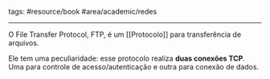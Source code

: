 tags: #resource/book #area/academic/redes 
_____________________

O File Transfer Protocol, FTP, é um [[Protocolo]] para transferência de arquivos. 

Ele tem uma peculiaridade: esse protocolo realiza **duas conexões TCP**. Uma para controle de acesso/autenticação e outra para conexão de dados.  

